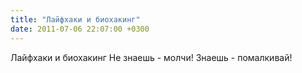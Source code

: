 ```yaml
---
title: "Лайфхаки и биохакинг"
date: 2011-07-06 22:07:00 +0300
---
```


Лайфхаки и биохакинг
Не знаешь - молчи! Знаешь - помалкивай!

